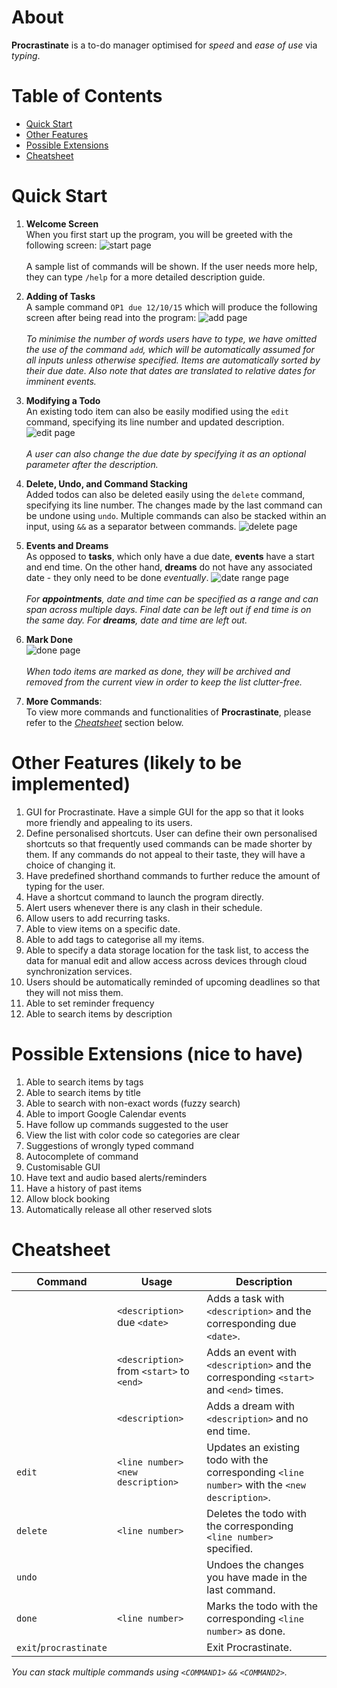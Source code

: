 # About

**Procrastinate** is a to-do manager optimised for *speed* and *ease of use* via *typing*.



# Table of Contents

- [Quick Start](#quick-start)
- [Other Features](#other-features)
- [Possible Extensions](#possible-extensions)
- [Cheatsheet](#cheatsheet)


# Quick Start

1. **Welcome Screen**<br>
When you first start up the program, you will be greeted with the following screen:
![start page](https://github.com/cs2103aug2015-w10-1j/main/blob/master/images/manual/1.jpg?raw=true)
<br><br>
A sample list of commands will be shown. If the user needs more help, they can type `/help` for a more detailed description guide.


2. **Adding of Tasks**<br>
A sample command `OP1 due 12/10/15` which will produce the following screen after being read into the program:
![add page](https://github.com/cs2103aug2015-w10-1j/main/blob/master/images/manual/2.jpg?raw=true)
<br><br>
*To minimise the number of words users have to type, we have omitted the use of the command `add`, which will be automatically assumed for all inputs unless otherwise specified. Items are automatically sorted by their due date. Also note that dates are translated to relative dates for imminent events.*


3. **Modifying a Todo**<br>
An existing todo item can also be easily modified using the `edit` command, specifying its line number and updated description.
![edit page](https://github.com/cs2103aug2015-w10-1j/main/blob/master/images/manual/3.jpg?raw=true)
<br><br>
*A user can also change the due date by specifying it as an optional parameter after the description.*


4. **Delete, Undo, and Command Stacking**<br>
Added todos can also be deleted easily using the `delete` command, specifying its line number. The changes made by the last command can be undone using `undo`. Multiple commands can also be stacked within an input, using `&&` as a separator between commands.
![delete page](https://github.com/cs2103aug2015-w10-1j/main/blob/master/images/manual/4.jpg?raw=true)


5. **Events and Dreams**<br>
As opposed to **tasks**, which only have a due date, **events** have a start and end time. On the other hand, **dreams** do not have any associated date - they only need to be done *eventually*.
![date range page](https://github.com/cs2103aug2015-w10-1j/main/blob/master/images/manual/5.jpg?raw=true)
<br><br>
*For **appointments**, date and time can be specified as a range and can span across multiple days. Final date can be left out if end time is on the same day.*
*For **dreams**, date and time are left out.*


6. **Mark Done**<br>
![done page](https://github.com/cs2103aug2015-w10-1j/main/blob/master/images/manual/6.jpg?raw=true)
<br><br>
*When todo items are marked as done, they will be archived and removed from the current view in order to keep the list clutter-free.*


7. **More Commands**:<br>
To view more commands and functionalities of **Procrastinate**, please refer to the *[Cheatsheet](#cheatsheet)* section below.



# Other Features (likely to be implemented)
1. GUI for Procrastinate. Have a simple GUI for the app so that it looks more friendly and appealing to its users.
2. Define personalised shortcuts. User can define their own personalised shortcuts so that frequently used commands can be made shorter by them. If any commands do not appeal to their taste, they will have a choice of changing it.
3. Have predefined shorthand commands to further reduce the amount of typing for the user.
4. Have a shortcut command to launch the program directly.
5. Alert users whenever there is any clash in their schedule.
6. Allow users to add recurring tasks.
7. Able to view items on a specific date.
8. Able to add tags to categorise all my items.
9. Able to specify a data storage location for the task list, to access the data for manual edit and allow access across devices through cloud synchronization services.
10. Users should be automatically reminded of upcoming deadlines so that they will not miss them.
11. Able to set reminder frequency
12. Able to search items by description

# Possible Extensions (nice to have)
1. Able to search items by tags
2. Able to search items by title
3. Able to search with non-exact words (fuzzy search)
4. Able to import Google Calendar events
5. Have follow up commands suggested to the user
6. View the list with color code so categories are clear
7. Suggestions of wrongly typed command
8. Autocomplete of command
9. Customisable GUI
10. Have text and audio based alerts/reminders
11. Have a history of past items
12. Allow block booking
13. Automatically release all other reserved slots

# Cheatsheet
Command     | Usage |Description
------------|-------|-------------
            | `<description>` due `<date>` | Adds a task with `<description>` and the corresponding due `<date>`.
            | `<description>` from `<start>` to `<end>` | Adds an event with `<description>` and the corresponding `<start>` and `<end>` times.
            | `<description>` | Adds a dream with `<description>` and no end time.
`edit`      | `<line number>` `<new description>` | Updates an existing todo with the corresponding `<line number>` with the `<new description>`.
`delete`    | `<line number>` | Deletes the todo with the corresponding `<line number>` specified.
`undo`      | | Undoes the changes you have made in the last command.
`done`      | `<line number>` | Marks the todo with the corresponding `<line number>` as done.
`exit`/`procrastinate`      | | Exit Procrastinate.
*You can stack multiple commands using `<COMMAND1>` `&&` `<COMMAND2>`.*

